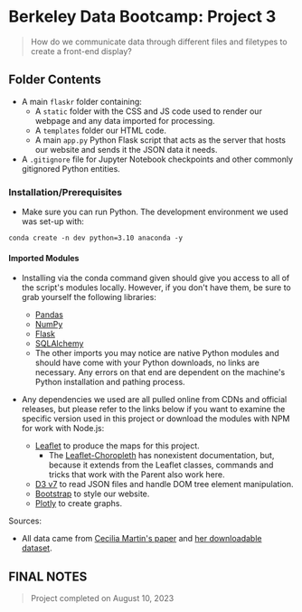 # Berkeley Data Bootcamp: Project 3
> How do we communicate data through different files and filetypes to create a front-end display?

## Folder Contents
- A main `flaskr` folder containing:
  - A `static` folder with the CSS and JS code used to render our webpage and any data imported for processing.
  - A `templates` folder our HTML code.
  - A main `app.py` Python Flask script that acts as the server that hosts our website and sends it the JSON data it needs.
- A `.gitignore` file for Jupyter Notebook checkpoints and other commonly gitignored Python entities.

### Installation/Prerequisites
- Make sure you can run Python. The development environment we used was set-up with:
```
conda create -n dev python=3.10 anaconda -y
```
#### Imported Modules
- Installing via the conda command given should give you access to all of the script's modules locally. However, if you don't have them, be sure to grab yourself the following libraries:
  - [Pandas](https://pandas.pydata.org/docs/getting_started/install.html)
  - [NumPy](https://numpy.org/install/)
  - [Flask](https://flask.palletsprojects.com/en/2.3.x/installation/)
  - [SQLAlchemy](https://docs.sqlalchemy.org/en/20/intro.html#installation)
  - The other imports you may notice are native Python modules and should have come with your Python downloads, no links are necessary. Any errors on that end are dependent on the machine's Python installation and pathing process.
 
- Any dependencies we used are all pulled online from CDNs and official releases, but please refer to the links below if you want to examine the specific version used in this project or download the modules with NPM for work with Node.js:
  - [Leaflet](https://leafletjs.com/examples/quick-start/) to produce the maps for this project.
    - The [Leaflet-Choropleth](https://github.com/timwis/leaflet-choropleth) has nonexistent documentation, but, because it extends from the Leaflet classes, commands and tricks that work with the Parent also work here. 
  - [D3 v7](https://d3js.org/getting-started#d3-in-vanilla-html) to read JSON files and handle DOM tree element manipulation.
  - [Bootstrap](https://getbootstrap.com/docs/5.3/getting-started/introduction/) to style our website.
  - [Plotly](https://plotly.com/javascript/getting-started/) to create graphs.
 
Sources:
  - All data came from [Cecilia Martin's paper](https://aslopubs.onlinelibrary.wiley.com/doi/pdf/10.1002/lol2.10257) and [her downloadable dataset](https://data.mendeley.com/datasets/6k38hr5zhw/1).

## FINAL NOTES
> Project completed on August 10, 2023
